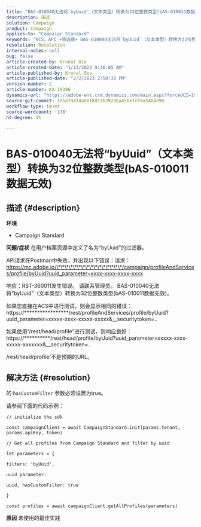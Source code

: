 ```yaml
---
title: "BAS-010040无法将`byUuid'（文本类型）转换为32位整数类型(bAS-010011数据无效)"
description: 描述
solution: Campaign
product: Campaign
applies-to: "Campaign Standard"
keywords: "KCS，API +筛选器+ BAS-010040无法将`byUuid`（文本类型）转换为32位整数类型(bAS-010011数据无效)"
resolution: Resolution
internal-notes: null
bug: false
article-created-by: Krunal Oza
article-created-date: "1/13/2023 9:36:05 AM"
article-published-by: Krunal Oza
article-published-date: "2/2/2023 2:50:31 PM"
version-number: 2
article-number: KA-19396
dynamics-url: "https://adobe-ent.crm.dynamics.com/main.aspx?forceUCI=1&pagetype=entityrecord&etn=knowledgearticle&id=540924b2-2593-ed11-aad1-6045bd006793"
source-git-commit: 1dbd7d4f4a6b18d17b392d6a45befcf8a5484d96
workflow-type: tm+mt
source-wordcount: '178'
ht-degree: 3%

---
```


# BAS-010040无法将“byUuid”（文本类型）转换为32位整数类型(bAS-010011数据无效)

## 描述 {#description}

<b>环境</b>
- Campaign Standard



<b>问题/症状</b>
在用户档案资源中定义了名为“byUuid”的过滤器。

API请求在Postman中失败，并出现以下错误：请求：https://mc.adobe.io/\*\*\*\*\*\*\*\*\*\*\*\*\*\*\*\*/campaign/profileAndServices/profile/byUuid?uuid_parameter=xxxx-xxxx-xxxx-xxxx

响应：RST-360011发生错误。 请联系管理员。
BAS-010040无法将“byUuid”（文本类型）转换为32位整数类型(bAS-010011数据无效)。

如果您直接在ACS中进行测试，则会显示相同的错误：https://\*\*\*\*\*\*\*\*\*\*\*\*\*\*\*\*\*/rest/profileAndServices/profile/byUuid?uuid_parameter=xxxxx-xxxx-xxxxx-xxxxx&amp;__securitytoken=..

如果使用“/rest/head/profile”进行测试，则响应良好：https://\*\*\*\*\*\*\*\*\*\*/rest/head/profile/byUuid?uuid_parameter=xxxxx-xxxx-xxxxx-xxxxxxx&amp;__securitytoken=..

/rest/head/profile&#39;不是预期的URL。


## 解决方法 {#resolution}


的 `hasCustomFilter` 参数必须设置为true。

请参阅下面的代码示例：




```
// initialize the sdk
```




`const campaignClient = await CampaignStandard.init(params.tenant, params.apiKey, token)`

`// Get all profiles from Campaign Standard and filter by uuid`

`let parameters = {`

`filters: 'byUuid',`

`uuid_parameter:`

`uuid, hasCustomFilter: true`

`}`

`const profiles = await campaignClient.getAllProfiles(parameters)`


<b>原因</b>
未使用的最佳实践
